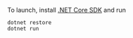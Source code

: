 To launch, install [.NET Core SDK](https://www.microsoft.com/net/download/core#/current) and run
```
dotnet restore
dotnet run
```